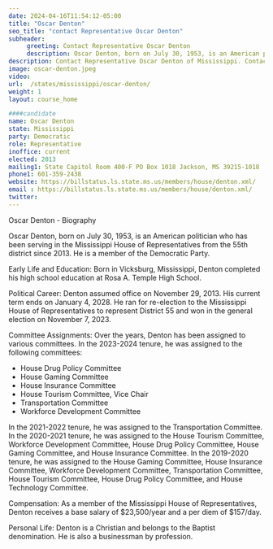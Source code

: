```yaml
---
date: 2024-04-16T11:54:12-05:00
title: "Oscar Denton"
seo_title: "contact Representative Oscar Denton"
subheader:
     greeting: Contact Representative Oscar Denton
     description: Oscar Denton, born on July 30, 1953, is an American politician who has been serving in the Mississippi House of Representatives from the 55th district since 2013. He is a member of the Democratic Party.
description: Contact Representative Oscar Denton of Mississippi. Contact information for Oscar Denton includes email address, phone number, and mailing address.
image: oscar-denton.jpeg
video:
url:  /states/mississippi/oscar-denton/
weight: 1
layout: course_home

####candidate
name: Oscar Denton
state: Mississippi
party: Democratic
role: Representative
inoffice: current
elected: 2013
mailing1: State Capitol Room 400-F PO Box 1018 Jackson, MS 39215-1018
phone1: 601-359-2438
website: https://billstatus.ls.state.ms.us/members/house/denton.xml/
email : https://billstatus.ls.state.ms.us/members/house/denton.xml/
twitter:
---
```


Oscar Denton - Biography

Oscar Denton, born on July 30, 1953, is an American politician who has been serving in the Mississippi House of Representatives from the 55th district since 2013. He is a member of the Democratic Party.

Early Life and Education:
Born in Vicksburg, Mississippi, Denton completed his high school education at Rosa A. Temple High School.

Political Career:
Denton assumed office on November 29, 2013. His current term ends on January 4, 2028. He ran for re-election to the Mississippi House of Representatives to represent District 55 and won in the general election on November 7, 2023.

Committee Assignments:
Over the years, Denton has been assigned to various committees. In the 2023-2024 tenure, he was assigned to the following committees:
- House Drug Policy Committee
- House Gaming Committee
- House Insurance Committee
- House Tourism Committee, Vice Chair
- Transportation Committee
- Workforce Development Committee

In the 2021-2022 tenure, he was assigned to the Transportation Committee. In the 2020-2021 tenure, he was assigned to the House Tourism Committee, Workforce Development Committee, House Drug Policy Committee, House Gaming Committee, and House Insurance Committee. In the 2019-2020 tenure, he was assigned to the House Gaming Committee, House Insurance Committee, Workforce Development Committee, Transportation Committee, House Tourism Committee, House Drug Policy Committee, and House Technology Committee.

Compensation:
As a member of the Mississippi House of Representatives, Denton receives a base salary of $23,500/year and a per diem of $157/day.

Personal Life:
Denton is a Christian and belongs to the Baptist denomination. He is also a businessman by profession.
